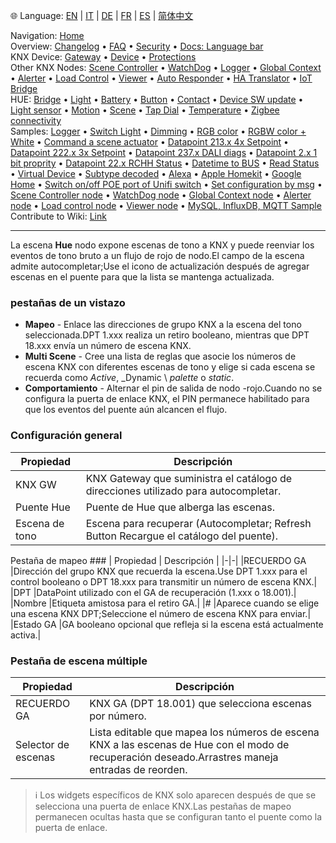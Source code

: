 🌐 Language: [EN](/node-red-contrib-knx-ultimate/wiki/HUE+Scene) | [IT](/node-red-contrib-knx-ultimate/wiki/it-HUE+Scene) | [DE](/node-red-contrib-knx-ultimate/wiki/de-HUE+Scene) | [FR](/node-red-contrib-knx-ultimate/wiki/fr-HUE+Scene) | [ES](/node-red-contrib-knx-ultimate/wiki/es-HUE+Scene) | [简体中文](/node-red-contrib-knx-ultimate/wiki/zh-CN-HUE+Scene)
<!-- NAV START -->
Navigation: [Home](/node-red-contrib-knx-ultimate/wiki/Home)  
Overview: [Changelog](https://github.com/Supergiovane/node-red-contrib-knx-ultimate/blob/master/CHANGELOG.md) • [FAQ](/node-red-contrib-knx-ultimate/wiki/FAQ-Troubleshoot) • [Security](/node-red-contrib-knx-ultimate/wiki/SECURITY) • [Docs: Language bar](/node-red-contrib-knx-ultimate/wiki/Docs-Language-Bar)  
KNX Device: [Gateway](/node-red-contrib-knx-ultimate/wiki/Gateway-configuration) • [Device](/node-red-contrib-knx-ultimate/wiki/Device) • [Protections](/node-red-contrib-knx-ultimate/wiki/Protections)  
Other KNX Nodes: [Scene Controller](/node-red-contrib-knx-ultimate/wiki/SceneController-Configuration) • [WatchDog](/node-red-contrib-knx-ultimate/wiki/WatchDog-Configuration) • [Logger](/node-red-contrib-knx-ultimate/wiki/Logger-Configuration) • [Global Context](/node-red-contrib-knx-ultimate/wiki/GlobalVariable) • [Alerter](/node-red-contrib-knx-ultimate/wiki/Alerter-Configuration) • [Load Control](/node-red-contrib-knx-ultimate/wiki/LoadControl-Configuration) • [Viewer](/node-red-contrib-knx-ultimate/wiki/knxUltimateViewer) • [Auto Responder](/node-red-contrib-knx-ultimate/wiki/KNXAutoResponder) • [HA Translator](/node-red-contrib-knx-ultimate/wiki/HATranslator) • [IoT Bridge](/node-red-contrib-knx-ultimate/wiki/IoT-Bridge-Configuration)  
HUE: [Bridge](/node-red-contrib-knx-ultimate/wiki/HUE+Bridge+configuration) • [Light](/node-red-contrib-knx-ultimate/wiki/HUE+Light) • [Battery](/node-red-contrib-knx-ultimate/wiki/HUE+Battery) • [Button](/node-red-contrib-knx-ultimate/wiki/HUE+Button) • [Contact](/node-red-contrib-knx-ultimate/wiki/HUE+Contact+sensor) • [Device SW update](/node-red-contrib-knx-ultimate/wiki/HUE+Device+software+update) • [Light sensor](/node-red-contrib-knx-ultimate/wiki/HUE+Light+sensor) • [Motion](/node-red-contrib-knx-ultimate/wiki/HUE+Motion) • [Scene](/node-red-contrib-knx-ultimate/wiki/HUE+Scene) • [Tap Dial](/node-red-contrib-knx-ultimate/wiki/HUE+Tapdial) • [Temperature](/node-red-contrib-knx-ultimate/wiki/HUE+Temperature+sensor) • [Zigbee connectivity](/node-red-contrib-knx-ultimate/wiki/HUE+Zigbee+connectivity)  
Samples: [Logger](/node-red-contrib-knx-ultimate/wiki/Logger-Sample) • [Switch Light](/node-red-contrib-knx-ultimate/wiki/-Sample---Switch-light) • [Dimming](/node-red-contrib-knx-ultimate/wiki/-Sample---Dimming) • [RGB color](/node-red-contrib-knx-ultimate/wiki/-Sample---RGB-Color) • [RGBW color + White](/node-red-contrib-knx-ultimate/wiki/-Sample---RGBW-Color-plus-White) • [Command a scene actuator](/node-red-contrib-knx-ultimate/wiki/-Sample---Control-a-scene-actuator) • [Datapoint 213.x 4x Setpoint](/node-red-contrib-knx-ultimate/wiki/-Sample---DPT213) • [Datapoint 222.x 3x Setpoint](/node-red-contrib-knx-ultimate/wiki/-Sample---DPT222) • [Datapoint 237.x DALI diags](/node-red-contrib-knx-ultimate/wiki/-Sample---DPT237) • [Datapoint 2.x 1 bit proprity](/node-red-contrib-knx-ultimate/wiki/-Sample---DPT2) • [Datapoint 22.x RCHH Status](/node-red-contrib-knx-ultimate/wiki/-Sample---DPT22) • [Datetime to BUS](/node-red-contrib-knx-ultimate/wiki/-Sample---DateTime-to-BUS) • [Read Status](/node-red-contrib-knx-ultimate/wiki/-Sample---Read-value-from-Device) • [Virtual Device](/node-red-contrib-knx-ultimate/wiki/-Sample---Virtual-Device) • [Subtype decoded](/node-red-contrib-knx-ultimate/wiki/-Sample---Subtype) • [Alexa](/node-red-contrib-knx-ultimate/wiki/-Sample---Alexa) • [Apple Homekit](/node-red-contrib-knx-ultimate/wiki/-Sample---Apple-Homekit) • [Google Home](/node-red-contrib-knx-ultimate/wiki/-Sample---Google-Assistant) • [Switch on/off POE port of Unifi switch](/node-red-contrib-knx-ultimate/wiki/-Sample---UnifiPOE) • [Set configuration by msg](/node-red-contrib-knx-ultimate/wiki/-Sample-setConfig) • [Scene Controller node](/node-red-contrib-knx-ultimate/wiki/Sample-Scene-Node) • [WatchDog node](/node-red-contrib-knx-ultimate/wiki/-Sample---WatchDog) • [Global Context node](/node-red-contrib-knx-ultimate/wiki/SampleGlobalContextNode) • [Alerter node](/node-red-contrib-knx-ultimate/wiki/SampleAlerter) • [Load control node](/node-red-contrib-knx-ultimate/wiki/SampleLoadControl) • [Viewer node](/node-red-contrib-knx-ultimate/wiki/knxUltimateViewer) • [MySQL, InfluxDB, MQTT Sample](/node-red-contrib-knx-ultimate/wiki/Sample-KNX2MQTT-KNX2MySQL-KNX2InfluxDB)  
Contribute to Wiki: [Link](/node-red-contrib-knx-ultimate/wiki/Manage-Wiki)
<!-- NAV END -->
---
La escena **Hue** nodo expone escenas de tono a KNX y puede reenviar los eventos de tono bruto a un flujo de rojo de nodo.El campo de la escena admite autocompletar;Use el icono de actualización después de agregar escenas en el puente para que la lista se mantenga actualizada.
### pestañas de un vistazo
- **Mapeo** - Enlace las direcciones de grupo KNX a la escena del tono seleccionada.DPT 1.xxx realiza un retiro booleano, mientras que DPT 18.xxx envía un número de escena KNX.
- **Multi Scene** - Cree una lista de reglas que asocie los números de escena KNX con diferentes escenas de tono y elige si cada escena se recuerda como _Active_, _Dynamic \ _palette_ o _static_.
- **Comportamiento** - Alternar el pin de salida de nodo -rojo.Cuando no se configura la puerta de enlace KNX, el PIN permanece habilitado para que los eventos del puente aún alcancen el flujo.
### Configuración general
| Propiedad | Descripción |
|-|-|
|KNX GW |KNX Gateway que suministra el catálogo de direcciones utilizado para autocompletar.|
|Puente Hue |Puente de Hue que alberga las escenas.|
|Escena de tono |Escena para recuperar (Autocompletar; Refresh Button Recargue el catálogo del puente).|
Pestaña de mapeo ###
| Propiedad | Descripción |
|-|-|
|RECUERDO GA |Dirección del grupo KNX que recuerda la escena.Use DPT 1.xxx para el control booleano o DPT 18.xxx para transmitir un número de escena KNX.|
|DPT |DataPoint utilizado con el GA de recuperación (1.xxx o 18.001).|
|Nombre |Etiqueta amistosa para el retiro GA.|
|# |Aparece cuando se elige una escena KNX DPT;Seleccione el número de escena KNX para enviar.|
|Estado GA |GA booleano opcional que refleja si la escena está actualmente activa.|
### Pestaña de escena múltiple
| Propiedad | Descripción |
|-|-|
|RECUERDO GA |KNX GA (DPT 18.001) que selecciona escenas por número.|
|Selector de escenas |Lista editable que mapea los números de escena KNX a las escenas de Hue con el modo de recuperación deseado.Arrastres maneja entradas de reorden.|
> ℹ️ Los widgets específicos de KNX solo aparecen después de que se selecciona una puerta de enlace KNX.Las pestañas de mapeo permanecen ocultas hasta que se configuran tanto el puente como la puerta de enlace.
